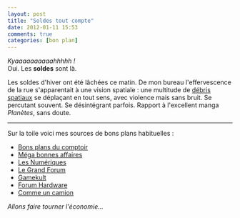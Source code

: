 ```yaml
---
layout: post
title: "Soldes tout compte"
date: 2012-01-11 15:53
comments: true
categories: [bon plan]
---
```

*Kyaaaaaaaaaahhhhh !*  
Oui. Les **soldes** sont là.  
  
Les soldes d'hiver ont été lâchées ce matin. De mon bureau l'effervescence de la rue s'apparentait à une vision spatiale : une multitude de [débris spatiaux](http://fr.wikipedia.org/wiki/Fichier:Debris-GEO1280.jpg) se déplaçant en tout sens, avec violence mais sans bruit. Se percutant souvent. Se désintégrant parfois. Rapport à l'excellent manga *Planètes*, sans doute.  
<!--more-->  
---

Sur la toile voici mes sources de bons plans habituelles :

* [Bons plans du comptoir](http://www.comptoir-hardware.com/bons-plans-du-comptoir.html)
* [Méga bonnes affaires](http://www.mega-bonnes-affaires.com/)
* [Les Numériques](http://www.lesnumeriques.com/soldes-hiver-informatique-high-tech-pc-photo-e1159.html)
* [Le Grand Forum](http://www.lesnumeriques.com/legrandforum/avis/Tendances-Analyses/vie-du-net/meilleures-offres-soldes-sujet_5925_6.htm)
* [Gamekult](http://www.gamekult.com/forum/topic-le-topic-des-bonnes-affaires-no-affiliations-368039n.html?p=754)
* [Forum Hardware](http://forum.hardware.fr/hfr/Hardware/conseilsachats/hardware-blabla-sanction-sujet_802066_120.htm)
* [Comme un camion](http://www.commeuncamion.com/categorie/mode/soldes/)

*Allons faire tourner l'économie...*
